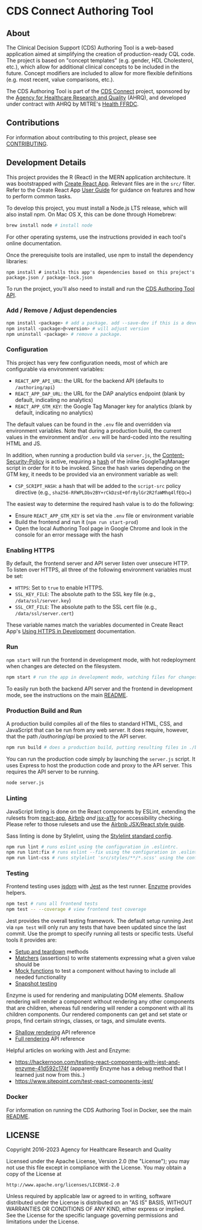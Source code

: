# CDS Connect Authoring Tool

## About

The Clinical Decision Support (CDS) Authoring Tool is a web-based application aimed at simplifying the creation of production-ready CQL code. The project is based on "concept templates" (e.g. gender, HDL Cholesterol, etc.), which allow for additional clinical concepts to be included in the future. Concept modifiers are included to allow for more flexible definitions (e.g. most recent, value comparisons, etc.).

The CDS Authoring Tool is part of the [CDS Connect](https://cds.ahrq.gov/cdsconnect) project, sponsored by the [Agency for Healthcare Research and Quality](https://www.ahrq.gov/) (AHRQ), and developed under contract with AHRQ by MITRE's [Health FFRDC](https://www.mitre.org/our-impact/rd-centers/health-ffrdc).

## Contributions

For information about contributing to this project, please see [CONTRIBUTING](../CONTRIBUTING.md).

## Development Details

This project provides the R (React) in the MERN application architecture. It was bootstrapped with [Create React App](https://github.com/facebookincubator/create-react-app). Relevant files are in the `src/` filter. Refer to the Create React App [User Guide](https://github.com/facebookincubator/create-react-app/blob/master/packages/react-scripts/template/README.md) for guidance on features and how to perform common tasks.

To develop this project, you must install a Node.js LTS release, which will also install npm. On Mac OS X, this can be done through Homebrew:

```bash
brew install node # install node
```

For other operating systems, use the instructions provided in each tool's online documentation.

Once the prerequisite tools are installed, use npm to install the dependency libraries:

```
npm install # installs this app's dependencies based on this project's package.json / package-lock.json
```

To run the project, you'll also need to install and run the [CDS Authoring Tool API](../api).

### Add / Remove / Adjust dependencies

```bash
npm install <package> # add a package. add --save-dev if this is a development dependency.
npm install <package>@<version> # will adjust version
npm uninstall <package> # remove a package.
```

### Configuration

This project has very few configuration needs, most of which are configurable via environment variables:

- `REACT_APP_API_URL`: the URL for the backend API (defaults to `/authoring/api`)
- `REACT_APP_DAP_URL`: the URL for the DAP analytics endpoint (blank by default, indicating no analytics)
- `REACT_APP_GTM_KEY`: the Google Tag Manager key for analytics (blank by default, indicating no analytics)

The default values can be found in the `.env` file and overridden via environment variables. Note that during a production build, the current values in the environment and/or `.env` will be hard-coded into the resulting HTML and JS.

In addition, when running a production build via `server.js`, the [Content-Security-Policy](https://content-security-policy.com/) is active, requiring a [hash](https://content-security-policy.com/hash/) of the inline GoogleTagManager script in order for it to be invoked. Since the hash varies depending on the GTM key, it needs to be provided via an environment variable as well:

- `CSP_SCRIPT_HASH`: a hash that will be added to the `script-src` policy directive (e.g., `sha256-RFWPLDbv2BY+rCkDzsE+0fr8ylGr2R2faWMhq4lfEQc=`)

The easiest way to determine the required hash value is to do the following:

- Ensure `REACT_APP_GTM_KEY` is set via the `.env` file or environment variable
- Build the frontend and run it (`npm run start-prod`)
- Open the local Authoring Tool page in Google Chrome and look in the console for an error message with the hash

### Enabling HTTPS

By default, the frontend server and API server listen over unsecure HTTP. To listen over HTTPS, all three of the following environment variables must be set:

- `HTTPS`: Set to `true` to enable HTTPS.
- `SSL_KEY_FILE`: The absolute path to the SSL key file (e.g., `/data/ssl/server.key`)
- `SSL_CRT_FILE`: The absolute path to the SSL cert file (e.g., `/data/ssl/server.cert`)

These variable names match the variables documented in Create React App's [Using HTTPS in Development](https://create-react-app.dev/docs/using-https-in-development/) documentation.

### Run

`npm start` will run the frontend in development mode, with hot redeployment when changes are detected on the filesystem.

```bash
npm start # run the app in development mode, watching files for changes
```

To easily run both the backend API server and the frontend in development mode, see the instructions on the main [README](../README.md).

### Production Build and Run

A production build compiles all of the files to standard HTML, CSS, and JavaScript that can be run from any web server. It does require, however, that the path _/authoring/api_ be proxied to the API server.

```bash
npm run build # does a production build, putting resulting files in ./build.
```

You can run the production code simply by launching the `server.js` script. It uses Express to host the production code and proxy to the API server. This requires the API server to be running.

```bash
node server.js
```

### Linting

JavaScript linting is done on the React components by ESLint, extending the rulesets from [react-app](https://github.com/facebookincubator/create-react-app/tree/master/packages/eslint-config-react-app), [Airbnb](https://github.com/airbnb/javascript) _and_ [jsx-a11y](https://github.com/evcohen/eslint-plugin-jsx-a11y) for accessibility checking. Please refer to those rulesets and use the [Airbnb JSX/React style guide](https://github.com/airbnb/javascript/tree/master/react).

Sass linting is done by Stylelint, using the [Stylelint standard config](https://github.com/stylelint/stylelint-config-standard).

```bash
npm run lint # runs eslint using the configuration in .eslintrc.
npm run lint:fix # runs eslint --fix using the configuration in .eslintrc. The --fix flag will autocorrect minor errors
npm run lint-css # runs stylelint 'src/styles/**/*.scss' using the configuration in .stylelintrc
```

### Testing

Frontend testing uses [jsdom](https://github.com/tmpvar/jsdom) with [Jest](https://facebook.github.io/jest/) as the test runner. [Enzyme](http://airbnb.io/enzyme/docs/api/index.html) provides helpers.

```bash
npm test # runs all frontend tests
npm test -- --coverage # view frontend test coverage
```

Jest provides the overall testing framework. The default setup running Jest via `npm test` will only run any tests that have been updated since the last commit. Use the prompt to specify running all tests or specific tests. Useful tools it provides are:

- [Setup and teardown](https://facebook.github.io/jest/docs/setup-teardown.html#content) methods
- [Matchers](https://facebook.github.io/jest/docs/expect.html) (assertions) to write statements expressing what a given value should be
- [Mock functions](https://facebook.github.io/jest/docs/mock-function-api.html#content) to test a component without having to include all needed functionality
- [Snapshot testing](https://facebook.github.io/jest/docs/snapshot-testing.html)

Enzyme is used for rendering and manipulating DOM elements. Shallow rendering will render a component without rendering any other components that are children, whereas full rendering will render a component with all its children components. Our rendered components can get and set state or props, find certain strings, classes, or tags, and simulate events.

- [Shallow rendering](http://airbnb.io/enzyme/docs/api/shallow.html) API reference
- [Full rendering](http://airbnb.io/enzyme/docs/api/mount.html) API reference

Helpful articles on working with Jest and Enzyme:

- https://hackernoon.com/testing-react-components-with-jest-and-enzyme-41d592c174f (apparently Enzyme has a debug method that I learned just now from this..)
- https://www.sitepoint.com/test-react-components-jest/

### Docker

For information on running the CDS Authoring Tool in Docker, see the main [README](../README.md).

## LICENSE

Copyright 2016-2023 Agency for Healthcare Research and Quality

Licensed under the Apache License, Version 2.0 (the "License");
you may not use this file except in compliance with the License.
You may obtain a copy of the License at

    http://www.apache.org/licenses/LICENSE-2.0

Unless required by applicable law or agreed to in writing, software
distributed under the License is distributed on an "AS IS" BASIS,
WITHOUT WARRANTIES OR CONDITIONS OF ANY KIND, either express or implied.
See the License for the specific language governing permissions and
limitations under the License.
